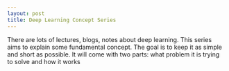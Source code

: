 ```yaml
---
layout: post
title: Deep Learning Concept Series
---
```


There are lots of lectures, blogs, notes about deep learning. This series aims to explain some fundamental concept. The goal is to keep it as simple and short as possible. It will come with two parts: what problem it is trying to solve and how it works
